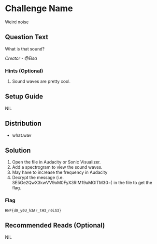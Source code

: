 # Challenge Name
Weird noise

## Question Text

What is that sound?

*Creator - @Elsa*

### Hints (Optional)
1. Sound waves are pretty cool.

## Setup Guide
NIL

## Distribution
- what.wav

## Solution
1. Open the file in Audacity or Sonic Visualizer.
2. Add a spectrogram to view the sound waves.
3. May have to increase the frequency in Audacity
4. Decrypt the message (i.e. SE5Ge2QwX3kwVV9oM0FyX3RIM19uMGlTM30=) in the file to get the flag.

### Flag
`HNF{d0_y0U_h3Ar_tH3_n0iS3}`

## Recommended Reads (Optional)
NIL
